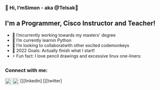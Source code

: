 
### 👋 Hi, I’mSimon - aka @Telsak👋

## I'm a Programmer, Cisco Instructor and Teacher!
- 👀 I’mcurrently working towards my masters' degree
- 🌱 I’m currently learnin Python
- 💞️ I’m looking to collaboratwith other excited codemonkeys
- 🥅 2022 Goals: Actually finish what I start!
- ⚡ Fun fact: I love pencil drawings and excessive linux one-liners:

### Connect with me:

[<img align="left" alt="Simon Olofsson | LinkedIn" width="22px" src="https://cdn.jsdelivr.net/npm/simple-icons@v3/icons/linkedin.svg" />][linkedin]
[<img align="left" alt="Telsak | Twitter" width="22px" src="https://cdn.jsdelivr.net/npm/simple-icons@v3/icons/twitter.svg" />][twitter]

<!---
Telsak/Telsak is a ✨ special ✨ repository because its `README.md` (this file) appears on your GitHub profile.
You can click the Preview link to take a look at your changes.
--->
